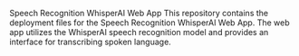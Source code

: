 Speech Recognition WhisperAI Web App
This repository contains the deployment files for the Speech Recognition WhisperAI Web App. The web app utilizes the WhisperAI speech recognition model and provides an interface for transcribing spoken language.
